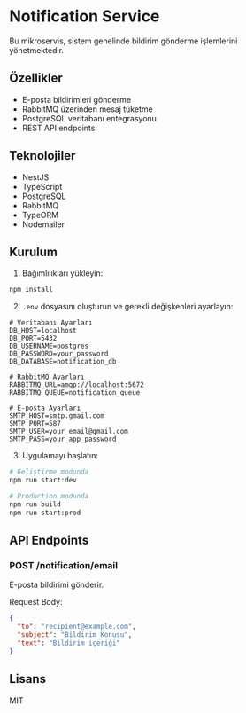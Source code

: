 # Notification Service

Bu mikroservis, sistem genelinde bildirim gönderme işlemlerini yönetmektedir.

## Özellikler

- E-posta bildirimleri gönderme
- RabbitMQ üzerinden mesaj tüketme
- PostgreSQL veritabanı entegrasyonu
- REST API endpoints

## Teknolojiler

- NestJS
- TypeScript
- PostgreSQL
- RabbitMQ
- TypeORM
- Nodemailer

## Kurulum

1. Bağımlılıkları yükleyin:
```bash
npm install
```

2. `.env` dosyasını oluşturun ve gerekli değişkenleri ayarlayın:
```env
# Veritabanı Ayarları
DB_HOST=localhost
DB_PORT=5432
DB_USERNAME=postgres
DB_PASSWORD=your_password
DB_DATABASE=notification_db

# RabbitMQ Ayarları
RABBITMQ_URL=amqp://localhost:5672
RABBITMQ_QUEUE=notification_queue

# E-posta Ayarları
SMTP_HOST=smtp.gmail.com
SMTP_PORT=587
SMTP_USER=your_email@gmail.com
SMTP_PASS=your_app_password
```

3. Uygulamayı başlatın:
```bash
# Geliştirme modunda
npm run start:dev

# Production modunda
npm run build
npm run start:prod
```

## API Endpoints

### POST /notification/email
E-posta bildirimi gönderir.

Request Body:
```json
{
  "to": "recipient@example.com",
  "subject": "Bildirim Konusu",
  "text": "Bildirim içeriği"
}
```

## Lisans

MIT 